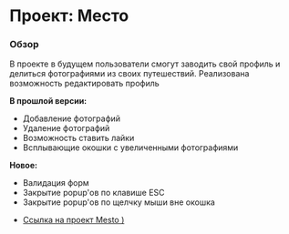 # Проект: Место

### Обзор
В проекте в будущем пользователи смогут заводить свой профиль и делиться фотографиями из своих путешествий. 
Реализована возможность редактировать профиль

**В прошлой версии:**
+ Добавление фотографий
+ Удаление фотографий
+ Возможность ставить лайки
+ Всплывающие окошки с увеличенными фотографиями

**Новое:** 
+ Валидация форм
+ Закрытие popup'ов по клавише ESC
+ Закрытие popup'ов по щелчку мыши вне окошка


* [Ссылка на проект Mesto )](https://sur-prize-girl.github.io/mesto/)
